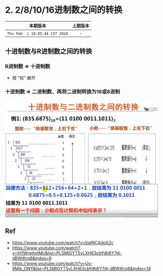 # 2. 2/8/10/16进制数之间的转换

|本期版本|上期版本
|:---:|:---:
`Thu Feb  1 18:05:44 CST 2024` | -

## 十进制数与R进制数之间的转换

### R进制数 => 十进制数

* 按 ”权“ 展开

### 十进制数 => 二进制数、再将二进制转换为16或8进制


<img src="./01.png" />

## Ref

* <https://www.youtube.com/watch?v=XqINC4dpX2c>
* <https://www.youtube.com/watch?v=iH1WnphntMc&list=PLSMlGYT5yLXH63cbYdh6Y7dj-dBWiKrq8&index=9>
* <https://www.youtube.com/watch?v=Us-8Mik_ONY&list=PLSMlGYT5yLXH63cbYdh6Y7dj-dBWiKrq8&index=14>